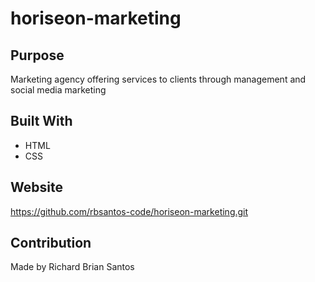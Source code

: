 # horiseon-marketing

## Purpose 
Marketing agency offering services to clients through management and social media marketing 

## Built With
* HTML 
* CSS

## Website
https://github.com/rbsantos-code/horiseon-marketing.git

## Contribution 
Made by Richard Brian Santos
